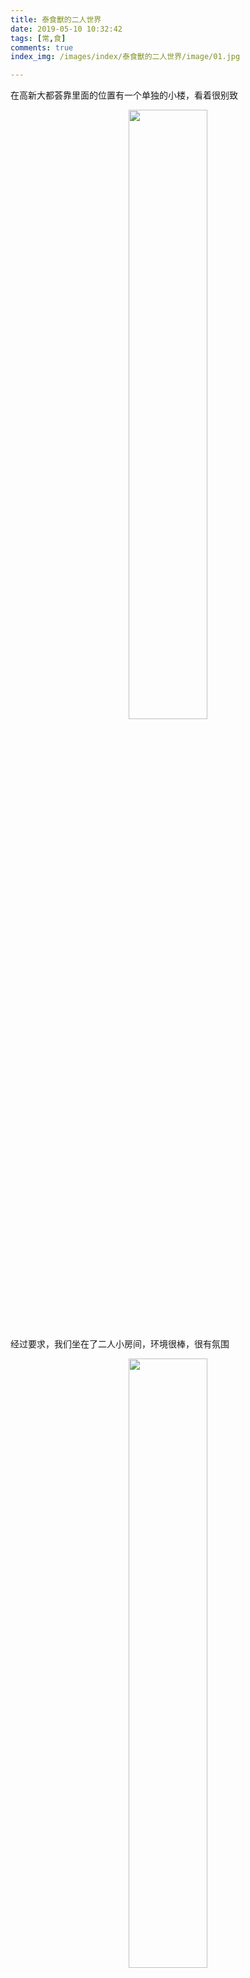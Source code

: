 ```yaml
---
title: 泰食獸的二人世界
date: 2019-05-10 10:32:42
tags: [常,食]
comments: true
index_img: /images/index/泰食獸的二人世界/image/01.jpg

---
```


在高新大都荟靠里面的位置有一个单独的小楼，看着很别致
<div align="center">
<img src="泰食獸的二人世界/image/01.jpg" width = "50%" height = "50%"/>
</div>

经过要求，我们坐在了二人小房间，环境很棒，很有氛围
<div align="center">
<img src="泰食獸的二人世界/image/02.jpg" width = "50%" height = "50%"/>
</div>

<div align="center">
<img src="泰食獸的二人世界/image/03.jpg" width = "50%" height = "50%"/>
</div>

密闭性很好，左侧是百叶窗，右边是墨绿色的窗帘

<div align="center">
<img src="泰食獸的二人世界/image/04.jpg" width = "50%" height = "50%"/>
</div>

<div align="center">
<img src="泰食獸的二人世界/image/05.jpg" width = "50%" height = "50%"/>
</div>

<div align="center">
<img src="泰食獸的二人世界/image/06.jpg" width = "50%" height = "50%"/>
</div>

虾饼非常棒，已经记录在案啦，还会二刷的

<div align="center">
<img src="泰食獸的二人世界/image/08.jpg" width = "50%" height = "50%"/>
</div>

<div align="center">
<img src="泰食獸的二人世界/image/09.jpg" width = "50%" height = "50%"/>
</div>

其余的菜其实挺一般的，冬阴功汤非常酸

<div align="center">
<img src="泰食獸的二人世界/image/12.jpg" width = "50%" height = "50%"/>
</div>
